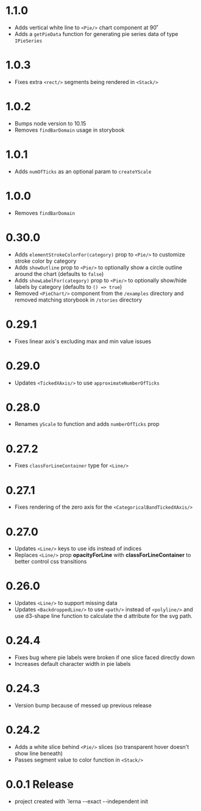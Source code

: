 # 1.1.0

* Adds vertical white line to `<Pie/>` chart component at 90˚
* Adds a `getPieData` function for generating pie series data of type `IPieSeries`

# 1.0.3

* Fixes extra `<rect/>` segments being rendered in `<Stack/>`

# 1.0.2

* Bumps node version to 10.15
* Removes `findBarDomain` usage in storybook

# 1.0.1

* Adds `numOfTicks` as an optional param to `createYScale`

# 1.0.0

* Removes `findBarDomain`

# 0.30.0

* Adds `elementStrokeColorFor(category)` prop to `<Pie/>` to customize stroke color by category
* Adds `showOutline` prop to `<Pie/>` to optionally show a circle outline around the chart (defaults to `false`)
* Adds `showLabelFor(category)` prop to `<Pie/>` to optionally show/hide labels by category (defaults to `() => true`)
* Removed `<PieChart/>` component from the `/examples` directory and removed matching storybook in `/stories` directory

# 0.29.1

* Fixes linear axis's excluding max and min value issues

# 0.29.0

* Updates `<TickedXAxis/>` to use `approximateNumberOfTicks`

# 0.28.0

* Renames `yScale` to function and adds `numberOfTicks` prop

# 0.27.2

* Fixes `classForLineContainer` type for `<Line/>`

# 0.27.1

* Fixes rendering of the zero axis for the `<CategoricalBandTickedXAxis/>`

# 0.27.0

* Updates `<Line/>` keys to use ids instead of indices
* Replaces `<Line/>` prop **opacityForLine** with **classForLineContainer** to better control css transitions

# 0.26.0

* Updates `<Line/>` to support missing data
* Updates `<BackdroppedLine/>` to use `<path/>` instead of `<polyline/>` and use d3-shape line function to calculate the d attribute for the svg path.

# 0.24.4

* Fixes bug where pie labels were broken if one slice faced directly down
* Increases default character width in pie labels

# 0.24.3

* Version bump because of messed up previous release

# 0.24.2

* Adds a white slice behind `<Pie/>` slices (so transparent hover doesn't show line beneath)
* Passes segment value to color function in `<Stack/>`

# 0.0.1 Release

- project created with `lerna --exact --independent init
